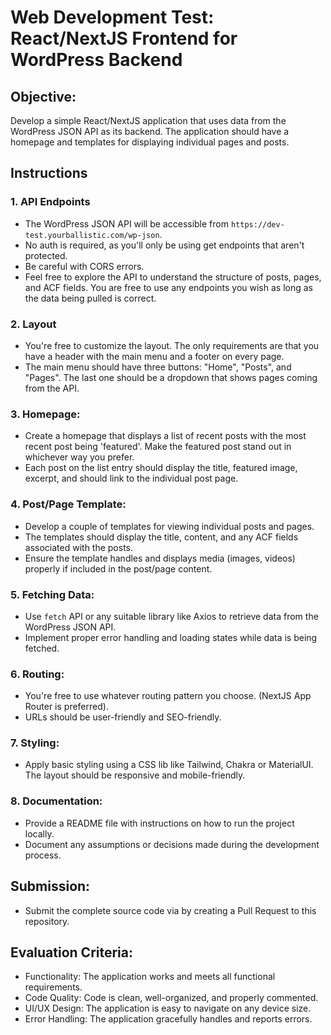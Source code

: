 # Web Development Test: React/NextJS Frontend for WordPress Backend

## Objective:
Develop a simple React/NextJS application that uses data from the WordPress JSON API as its backend. 
The application should have a homepage and templates for displaying individual pages and posts.

## Instructions

### 1. API Endpoints
   - The WordPress JSON API will be accessible from `https://dev-test.yourballistic.com/wp-json`. 
   - No auth is required, as you'll only be using get endpoints that aren't protected.
   - Be careful with CORS errors.
   - Feel free to explore the API to understand the structure of posts, pages, and ACF fields. You are free to use any endpoints you wish as long as the data being pulled is correct.

### 2. Layout
  - You're free to customize the layout. The only requirements are that you have a header with the main menu and a footer on every page.
  - The main menu should have three buttons: "Home", "Posts", and "Pages". The last one should be a dropdown that shows pages coming from the API.

### 3. Homepage:
   - Create a homepage that displays a list of recent posts with the most recent post being 'featured'. Make the featured post stand out in whichever way you prefer. 
   - Each post on the list entry should display the title, featured image, excerpt, and should link to the individual post page.

### 4. Post/Page Template:
   - Develop a couple of templates for viewing individual posts and pages.
   - The templates should display the title, content, and any ACF fields associated with the posts.
   - Ensure the template handles and displays media (images, videos) properly if included in the post/page content.

### 5. Fetching Data:
   - Use `fetch` API or any suitable library like Axios to retrieve data from the WordPress JSON API.
   - Implement proper error handling and loading states while data is being fetched.

### 6. Routing:
   - You're free to use whatever routing pattern you choose. (NextJS App Router is preferred).
   - URLs should be user-friendly and SEO-friendly.

### 7. Styling:
   - Apply basic styling using a CSS lib like Tailwind, Chakra or MaterialUI. The layout should be responsive and mobile-friendly.

### 8. Documentation:
   - Provide a README file with instructions on how to run the project locally.
   - Document any assumptions or decisions made during the development process.

## Submission:
- Submit the complete source code via by creating a Pull Request to this repository.

## Evaluation Criteria:
- Functionality: The application works and meets all functional requirements.
- Code Quality: Code is clean, well-organized, and properly commented.
- UI/UX Design: The application is easy to navigate on any device size.
- Error Handling: The application gracefully handles and reports errors.
